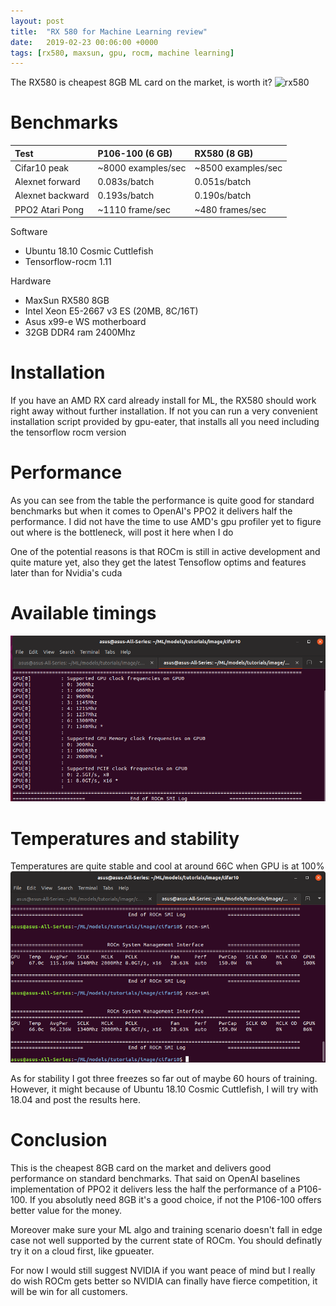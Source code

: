 ```yaml
---
layout: post
title:  "RX 580 for Machine Learning review"
date:   2019-02-23 00:06:00 +0000
tags: [rx580, maxsun, gpu, rocm, machine learning]
---
```


The RX580 is cheapest 8GB ML card on the market, is worth it?
![rx580](/assets/rx580/rx580.jpg) <br>

# Benchmarks

| Test        	   | P106-100 (6 GB)    | RX580 (8 GB) 				|
|:-----------------|:-------------------|:--------------------------|
| Cifar10 peak     | ~8000 examples/sec | ~8500 examples/sec        |
| Alexnet forward  | 0.083s/batch	    | 0.051s/batch              |
| Alexnet backward | 0.193s/batch       | 0.190s/batch              |
| PPO2 Atari Pong  | ~1110 frame/sec    | ~480 frames/sec           |


Software
*	Ubuntu 18.10 Cosmic Cuttlefish
*	Tensorflow-rocm 1.11

Hardware
*	MaxSun RX580 8GB
*	Intel Xeon E5-2667 v3 ES (20MB, 8C/16T)
*	Asus x99-e WS motherboard
*	32GB DDR4 ram 2400Mhz

# Installation
If you have an AMD RX card already install for ML, the RX580 should work right away without further installation.
If not you can run a very convenient installation script provided by gpu-eater, that installs all you need including the tensorflow rocm version

# Performance
As you can see from the table the performance is quite good for standard benchmarks but when it comes to OpenAI's PPO2 it delivers half the performance. I did not have the time to use AMD's gpu profiler yet to figure out where is the bottleneck, will post it here when I do

One of the potential reasons is that ROCm is still in active development and quite mature yet, also they get the latest Tensoflow optims and features later than for Nvidia's cuda


# Available timings
![speeds](/assets/rx580/rocm_speed.png)

# Temperatures and stability
Temperatures are quite stable and cool at around 66C when GPU is at 100%
![rocm-smi](/assets/rx580/rocm-smi.png)

As for stability I got three freezes so far out of maybe 60 hours of training. However, it might because of Ubuntu 18.10 Cosmic Cuttlefish, I will try with 18.04 and post the results here. 

# Conclusion
This is the cheapest 8GB card on the market and delivers good performance on standard benchmarks.
That said on OpenAI baselines implementation of PPO2 it delivers less the half the performance of a P106-100.
If you absolutly need 8GB it's a good choice, if not the P106-100 offers better value for the money.

Moreover make sure your ML algo and training scenario doesn't fall in edge case not well supported by the current state of ROCm.
You should definatly try it on a cloud first, like gpueater.

For now I would still suggest NVIDIA if you want peace of mind but I really do wish ROCm gets better so NVIDIA can finally have fierce competition, it will be win for all customers.

